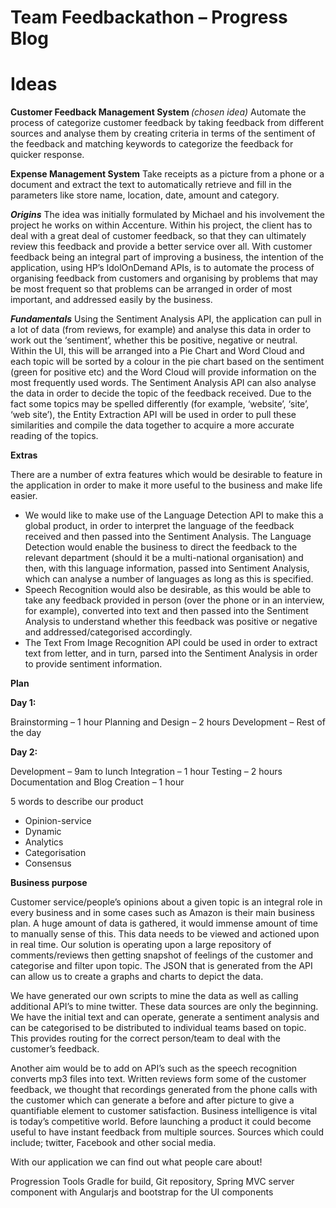 # Team Feedbackathon – Progress Blog

# Ideas
<strong> Customer Feedback Management System </strong> <em>(chosen idea)</em>
Automate the process of categorize customer feedback by taking feedback from different sources and analyse them by creating criteria in terms of the sentiment of the feedback and matching keywords to categorize the feedback for quicker response.

<strong>Expense Management System</strong>
Take receipts as a picture from a phone or a document and extract the text to automatically retrieve and fill in the parameters like store name, location, date, amount and category.

<em><strong>Origins</strong></em>
The idea was initially formulated by Michael and his involvement the project he works on within Accenture. Within his project, the client has to deal with a great deal of customer feedback, so that they can ultimately review this feedback and provide a better service over all. With customer feedback being an integral part of improving a business, the intention of the application, using HP’s IdolOnDemand APIs, is to automate the process of organising feedback from customers and organising by problems that may be most frequent so that problems can be arranged in order of most important, and addressed easily by the business.

<em><strong>Fundamentals</strong></em>
Using the Sentiment Analysis API, the application can pull in a lot of data (from reviews, for example) and analyse this data in order to work out the ‘sentiment’, whether this be positive, negative or neutral. Within the UI, this will be arranged into a Pie Chart and Word Cloud and each topic will be sorted by a colour in the pie chart based on the sentiment (green for positive etc) and the Word Cloud will provide information on the most frequently used words. The Sentiment Analysis API can also analyse the data in order to decide the topic of the feedback received. Due to the fact some topics may be spelled differently (for example, ‘website’, ‘site’, ‘web site’), the Entity Extraction API will be used in order to pull these similarities and compile the data together to acquire a more accurate reading of the topics.

<strong>Extras</strong>

There are a number of extra features which would be desirable to feature in the application in order to make it more useful to the business and make life easier. 
- We would like to make use of the Language Detection API to make this a global product, in order to interpret the language of the feedback received and then passed into the Sentiment Analysis. The Language Detection would enable the business to direct the feedback to the relevant department (should it be a multi-national organisation) and then, with this language information, passed into Sentiment Analysis, which can analyse a number of languages as long as this is specified.
- Speech Recognition would also be desirable, as this would be able to take any feedback provided in person (over the phone or in an interview, for example), converted into text and then passed into the Sentiment Analysis to understand whether this feedback was positive or negative and addressed/categorised accordingly.
- The Text From Image Recognition API could be used in order to extract text from letter, and in turn, parsed into the Sentiment Analysis in order to provide sentiment information.

<strong>Plan</strong>


<strong>Day 1:</strong>

Brainstorming – 1 hour
Planning and Design – 2 hours
Development – Rest of the day

<strong>Day 2:</strong>

Development – 9am to lunch
Integration – 1 hour
Testing – 2 hours
Documentation and Blog Creation – 1 hour

5 words to describe our product

-	Opinion-service
-	Dynamic
-	Analytics
-	Categorisation
-	Consensus 

<strong>Business purpose</strong>

Customer service/people’s opinions about a given topic is an integral role in every business and in some cases such as Amazon is their main business plan. A huge amount of data is gathered, it would immense amount of time to manually sense of this. This data needs to be viewed and actioned upon in real time. Our solution is operating upon a large repository of comments/reviews then getting snapshot of feelings of the customer and categorise and filter upon topic. The JSON that is generated from the API can allow us to create a graphs and charts to depict the data.

We have generated our own scripts to mine the data as well as calling additional API’s to mine twitter. These data sources are only the beginning. We have the initial text and can operate, generate a sentiment analysis and can be categorised to be distributed to individual teams based on topic. This provides routing for the correct person/team to deal with the customer’s feedback.

Another aim would be to add on API’s such as the speech recognition converts mp3 files into text. Written reviews form some of the customer feedback, we thought that recordings generated from the phone calls with the customer which can generate a before and after picture to give a quantifiable element to customer satisfaction.
Business intelligence is vital is today’s competitive world. Before launching a product it could become useful to have instant feedback from multiple sources. Sources which could include; twitter, Facebook and other social media. 

With our application we can find out what people care about!



Progression
Tools
Gradle for build, Git repository, Spring MVC server component with Angularjs and bootstrap for the UI components

